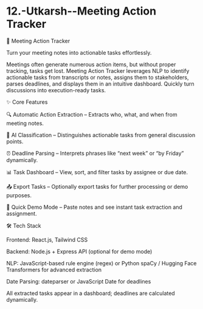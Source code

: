 # 12.-Utkarsh--Meeting Action Tracker
🚀 Meeting Action Tracker

Turn your meeting notes into actionable tasks effortlessly.

Meetings often generate numerous action items, but without proper tracking, tasks get lost. Meeting Action Tracker leverages NLP to identify actionable tasks from transcripts or notes, assigns them to stakeholders, parses deadlines, and displays them in an intuitive dashboard. Quickly turn discussions into execution-ready tasks.

✨ Core Features

🔍 Automatic Action Extraction – Extracts who, what, and when from meeting notes.

🤖 AI Classification – Distinguishes actionable tasks from general discussion points.

⏰ Deadline Parsing – Interprets phrases like “next week” or “by Friday” dynamically.

📊 Task Dashboard – View, sort, and filter tasks by assignee or due date.

📤 Export Tasks – Optionally export tasks for further processing or demo purposes.

🎯 Quick Demo Mode – Paste notes and see instant task extraction and assignment.

🛠️ Tech Stack

Frontend: React.js, Tailwind CSS

Backend: Node.js + Express API (optional for demo mode)

NLP: JavaScript-based rule engine (regex) or Python spaCy / Hugging Face Transformers for advanced extraction

Date Parsing: dateparser or JavaScript Date for deadlines



All extracted tasks appear in a dashboard; deadlines are calculated dynamically.
